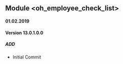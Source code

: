 ## Module <oh_employee_check_list>

#### 01.02.2019
#### Version 13.0.1.0.0
##### ADD
- Initial Commit

